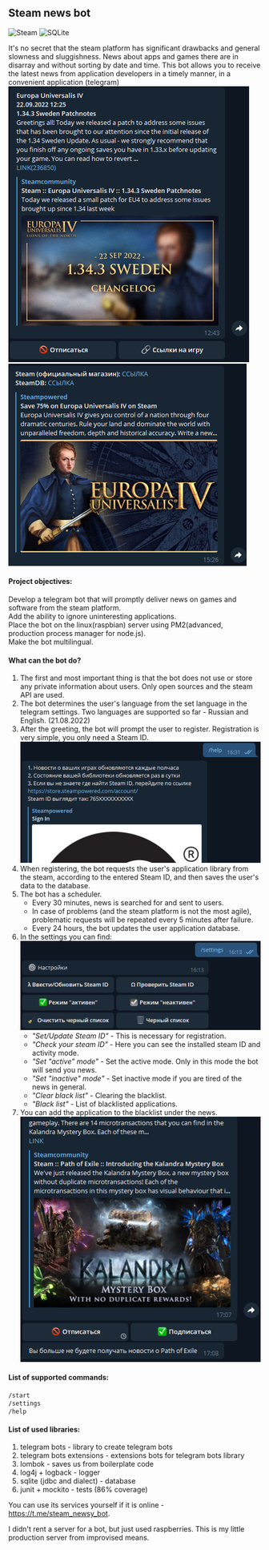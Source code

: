 ## Steam news bot

![Steam](https://img.shields.io/badge/steam-%23000000.svg?style=for-the-badge&logo=steam&logoColor=white)
![SQLite](https://img.shields.io/badge/sqlite-%2307405e.svg?style=for-the-badge&logo=sqlite&logoColor=white)

It's no secret that the steam platform has significant drawbacks and general slowness and sluggishness. News about apps
and games there are in disarray and without sorting by date and time. This bot allows you to receive the latest news
from application developers in a timely manner, in a convenient application (telegram)<br/> 
![image info](images/image01.jpg)![image info](images/image00.jpg)

#### Project objectives:

Develop a telegram bot that will promptly deliver news on games and software from the steam platform.<br/>
Add the ability to ignore uninteresting applications.<br/>
Place the bot on the linux(raspbian) server using PM2(advanced, production process manager for node.js).<br/>
Make the bot multilingual.<br/>

#### What can the bot do?

1. The first and most important thing is that the bot does not use or store any private information about users. Only
   open sources and the steam API are used.
2. The bot determines the user's language from the set language in the telegram settings. Two languages are supported so
   far - Russian and English. (21.08.2022)
3. After the greeting, the bot will prompt the user to register. Registration is very simple, you only need a Steam ID.
   ![image info](images/image03.jpg)
4. When registering, the bot requests the user's application library from the steam, according to the entered Steam ID,
   and then saves the user's data to the database.
5. The bot has a scheduler.
    - Every 30 minutes, news is searched for and sent to users.
    - In case of problems (and the steam platform is not the
      most agile), problematic requests will be repeated every 5 minutes after failure.
    - Every 24 hours, the bot updates the user application database.
6. In the settings you can find:<br/>
   ![image info](images/image02.jpg)
    - _"Set/Update Steam ID"_ - This is necessary for registration.
    - _"Check your steam ID"_ - Here you can see the installed steam ID and activity mode.
    - _"Set \"active\" mode"_ - Set the active mode. Only in this mode the bot will send you news.
    - _"Set \"inactive\" mode"_ - Set inactive mode if you are tired of the news in general.
    - _"Clear black list"_ - Clearing the blacklist.
    - _"Black list"_ - List of blacklisted applications.
7. You can add the application to the blacklist under the news.<br/>
   ![image info](images/image04.jpg)

#### List of supported commands:

    /start
    /settings
    /help

#### List of used libraries:

1. telegram bots - library to create telegram bots
2. telegram bots extensions - extensions bots for telegram bots library
3. lombok - saves us from boilerplate code
4. log4j + logback - logger
5. sqlite (jdbc and dialect) - database
6. junit + mockito - tests (86% coverage)

You can use its services yourself if it is online - https://t.me/steam_newsy_bot.

I didn't rent a server for a bot, but just used raspberries. This is my little production server from improvised means.
